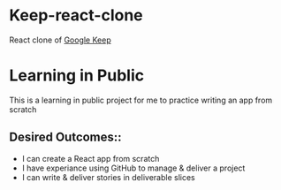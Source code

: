 # Keep-react-clone
React clone of [Google Keep](https://keep.google.com/)

# Learning in Public
This is a learning in public project for me to practice writing an app from scratch

## Desired Outcomes::
  - I can create a React app from scratch
  - I have experiance using GitHub to manage & deliver a project
  - I can write & deliver stories in deliverable slices


